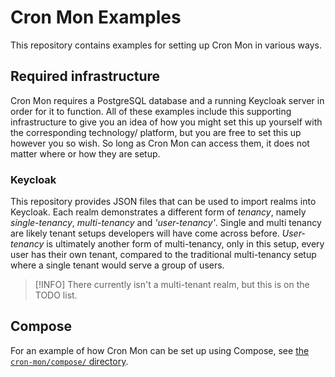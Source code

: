 # Cron Mon Examples

This repository contains examples for setting up Cron Mon in various ways.

## Required infrastructure

Cron Mon requires a PostgreSQL database and a running Keycloak server in order for it to function. All of these examples include this supporting infrastructure to give you an idea of how you might set this up yourself with the corresponding technology/ platform, but you are free to set this up however you so wish. So long as Cron Mon can access them, it does not matter where or how they are setup.

### Keycloak

This repository provides JSON files that can be used to import realms into Keycloak. Each realm demonstrates a different form of _tenancy_, namely *single-tenancy*, *multi-tenancy* and *'user-tenancy'*. Single and multi tenancy are likely tenant setups developers will have come across before. _User-tenancy_ is ultimately another form of multi-tenancy, only in this setup, every user has their own tenant, compared to the traditional multi-tenancy setup where a single tenant would serve a group of users.

> [!INFO]
> There currently isn't a multi-tenant realm, but this is on the TODO list.

## Compose

For an example of how Cron Mon can be set up using Compose, see [the `cron-mon/compose/` directory](cron-mon/compose/README.md).
